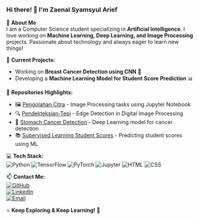 ### Hi there! 👋 I'm Zaenal Syamsyul Arief

🚀 **About Me**  
I am a Computer Science student specializing in **Artificial Intelligence**. I love working on **Machine Learning, Deep Learning, and Image Processing** projects. Passionate about technology and always eager to learn new things!

🔭 **Current Projects:**  
- Working on **Breast Cancer Detection using CNN** 🧬  
- Developing a **Machine Learning Model for Student Score Prediction** 📊  

📌 **Repositories Highlights:**  
- 🖼 [Pengolahan Citra](https://github.com/zaenalSamsul/PengolahanCitra) - Image Processing tasks using Jupyter Notebook  
- 🔍 [Pendekteksian-Tepi](https://github.com/zaenalSamsul/Pendeteksian-Tepi) - Edge Detection in Digital Image Processing  
- 🏥 [Stomach Cancer Detection](https://github.com/zaenalSamsul/Stomach-Cancer-Detection) - Deep Learning model for cancer detection  
- 📚 [Supervised Learning Student Scores](https://github.com/zaenalSamsul/Supervised_Learning_Student_Scores) - Predicting student scores using ML  

💻 **Tech Stack:**  
![Python](https://img.shields.io/badge/Python-3776AB?style=for-the-badge&logo=python&logoColor=white)
![TensorFlow](https://img.shields.io/badge/TensorFlow-FF6F00?style=for-the-badge&logo=tensorflow&logoColor=white)
![PyTorch](https://img.shields.io/badge/PyTorch-EE4C2C?style=for-the-badge&logo=pytorch&logoColor=white)
![Jupyter](https://img.shields.io/badge/Jupyter-F37626?style=for-the-badge&logo=jupyter&logoColor=white)
![HTML](https://img.shields.io/badge/HTML-E34F26?style=for-the-badge&logo=html5&logoColor=white)
![CSS](https://img.shields.io/badge/CSS-1572B6?style=for-the-badge&logo=css3&logoColor=white)

📫 **Contact Me:**  
[![GitHub](https://img.shields.io/badge/GitHub-ZaenalSamsul-181717?style=for-the-badge&logo=github)](https://github.com/zaenalSamsul)  
[![LinkedIn](https://img.shields.io/badge/LinkedIn-ZaenalSyamsyulArief-0A66C2?style=for-the-badge&logo=linkedin)](https://www.linkedin.com/in/yourprofile)  
[![Email](https://img.shields.io/badge/Email-ZaenalSamsulArief-D14836?style=for-the-badge&logo=gmail&logoColor=white)](mailto:your.email@example.com)  

⭐ **Keep Exploring & Keep Learning!** 🚀
